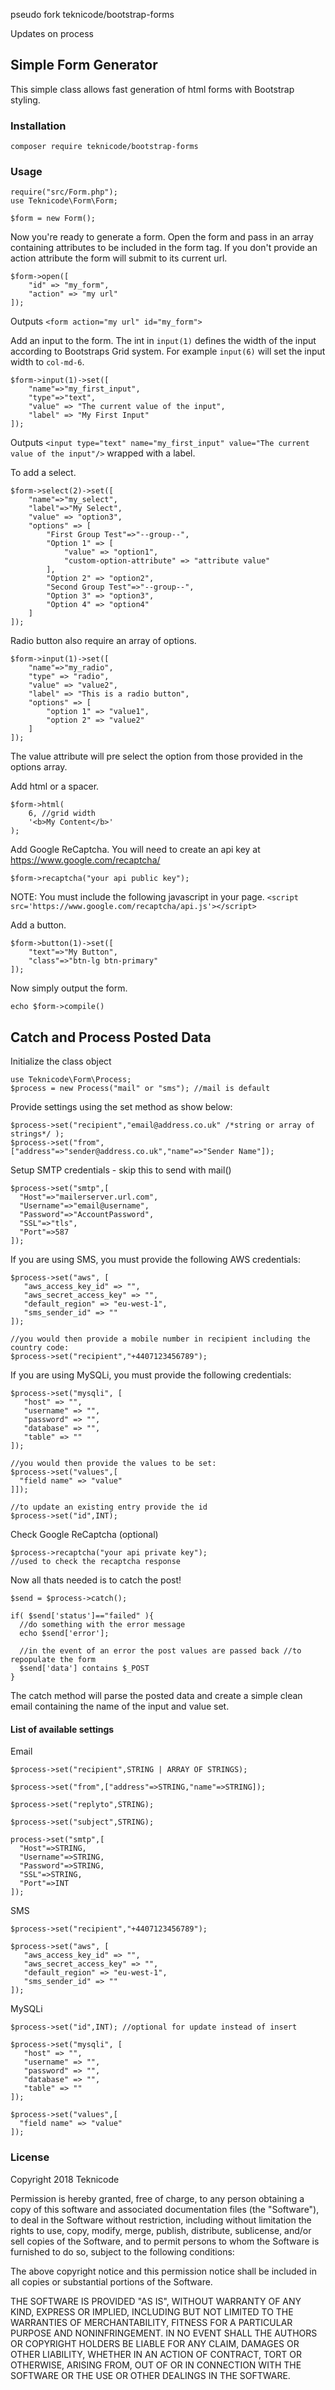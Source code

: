 pseudo fork teknicode/bootstrap-forms

Updates on process 


## Simple Form Generator

This simple class allows fast generation of html forms with Bootstrap styling.

### Installation

```
composer require teknicode/bootstrap-forms
```

### Usage

```
require("src/Form.php");
use Teknicode\Form\Form;

$form = new Form();
```

Now you're ready to generate a form.
Open the form and pass in an array containing attributes to be included in the form tag. If you don't provide an action attribute the form will submit to its current url.

```
$form->open([
    "id" => "my_form",
    "action" => "my url"
]);
```

Outputs `<form action="my url" id="my_form">`

Add an input to the form. The int in `input(1)` defines the width of the input according to Bootstraps Grid system. For example `input(6)` will set the input width to `col-md-6`.

```
$form->input(1)->set([
    "name"=>"my_first_input",
    "type"=>"text",
    "value" => "The current value of the input",
    "label" => "My First Input"
]);
```

Outputs `<input type="text" name="my_first_input" value="The current value of the input"/>` wrapped with a label.

To add a select.

```
$form->select(2)->set([
    "name"=>"my_select",
    "label"=>"My Select",
    "value" => "option3",
    "options" => [
        "First Group Test"=>"--group--",
        "Option 1" => [
            "value" => "option1",
            "custom-option-attribute" => "attribute value"
        ],
        "Option 2" => "option2",
        "Second Group Test"=>"--group--",
        "Option 3" => "option3",
        "Option 4" => "option4"
    ]
]);
```

Radio button also require an array of options.

```
$form->input(1)->set([
    "name"=>"my_radio",
    "type" => "radio",
    "value" => "value2",
    "label" => "This is a radio button",
    "options" => [
        "option 1" => "value1",
        "option 2" => "value2"
    ]
]);
```

The value attribute will pre select the option from those provided in the options array.

Add html or a spacer.

```
$form->html(
    6, //grid width
    '<b>My Content</b>'
);
```

Add Google ReCaptcha. You will need to create an api key at https://www.google.com/recaptcha/

```
$form->recaptcha("your api public key");
```
NOTE: You must include the following javascript in your page.
`<script src='https://www.google.com/recaptcha/api.js'></script>`

Add a button.

```
$form->button(1)->set([
    "text"=>"My Button",
    "class"=>"btn-lg btn-primary"
]);
```

Now simply output the form.

`echo $form->compile()`

## Catch and Process Posted Data

Initialize the class object

```
use Teknicode\Form\Process;
$process = new Process("mail" or "sms"); //mail is default
```
Provide settings using the set method as show below:
```
$process->set("recipient","email@address.co.uk" /*string or array of strings*/ );
$process->set("from",["address"=>"sender@address.co.uk","name"=>"Sender Name"]);
```
Setup SMTP credentials - skip this to send with mail()
```
$process->set("smtp",[
  "Host"=>"mailerserver.url.com",
  "Username"=>"email@username",
  "Password"=>"AccountPassword",
  "SSL"=>"tls",
  "Port"=>587
]);
```
If you are using SMS, you must provide the following AWS credentials:
```
$process->set("aws", [
   "aws_access_key_id" => "",
   "aws_secret_access_key" => "",
   "default_region" => "eu-west-1",
   "sms_sender_id" => ""
]);

//you would then provide a mobile number in recipient including the country code:
$process->set("recipient","+4407123456789");
```
If you are using MySQLi, you must provide the following credentials:
```
$process->set("mysqli", [
   "host" => "",
   "username" => "",
   "password" => "",
   "database" => "",
   "table" => ""
]);

//you would then provide the values to be set:
$process->set("values",[
  "field name" => "value"
]]);

//to update an existing entry provide the id
$process->set("id",INT);

```

Check Google ReCaptcha (optional)
```
$process->recaptcha("your api private key");
//used to check the recaptcha response
```

Now all thats needed is to catch the post!
```
$send = $process->catch();

if( $send['status']=="failed" ){
  //do something with the error message
  echo $send['error'];

  //in the event of an error the post values are passed back //to repopulate the form
  $send['data'] contains $_POST
}
```
The catch method will parse the posted data and create a simple clean email containing the name of the input and value set.

#### List of available settings

Email
```
$process->set("recipient",STRING | ARRAY OF STRINGS);

$process->set("from",["address"=>STRING,"name"=>STRING]);

$process->set("replyto",STRING);

$process->set("subject",STRING);

process->set("smtp",[
  "Host"=>STRING,
  "Username"=>STRING,
  "Password"=>STRING,
  "SSL"=>STRING,
  "Port"=>INT
]);
```

SMS
```
$process->set("recipient","+4407123456789");

$process->set("aws", [
   "aws_access_key_id" => "",
   "aws_secret_access_key" => "",
   "default_region" => "eu-west-1",
   "sms_sender_id" => ""
]);
```

MySQLi
```
$process->set("id",INT); //optional for update instead of insert

$process->set("mysqli", [
   "host" => "",
   "username" => "",
   "password" => "",
   "database" => "",
   "table" => ""
]);

$process->set("values",[
  "field name" => "value"
]);
```

### License

Copyright 2018 Teknicode

Permission is hereby granted, free of charge, to any person obtaining a copy of this software and associated documentation files (the "Software"), to deal in the Software without restriction, including without limitation the rights to use, copy, modify, merge, publish, distribute, sublicense, and/or sell copies of the Software, and to permit persons to whom the Software is furnished to do so, subject to the following conditions:

The above copyright notice and this permission notice shall be included in all copies or substantial portions of the Software.

THE SOFTWARE IS PROVIDED "AS IS", WITHOUT WARRANTY OF ANY KIND, EXPRESS OR IMPLIED, INCLUDING BUT NOT LIMITED TO THE WARRANTIES OF MERCHANTABILITY, FITNESS FOR A PARTICULAR PURPOSE AND NONINFRINGEMENT. IN NO EVENT SHALL THE AUTHORS OR COPYRIGHT HOLDERS BE LIABLE FOR ANY CLAIM, DAMAGES OR OTHER LIABILITY, WHETHER IN AN ACTION OF CONTRACT, TORT OR OTHERWISE, ARISING FROM, OUT OF OR IN CONNECTION WITH THE SOFTWARE OR THE USE OR OTHER DEALINGS IN THE SOFTWARE.

